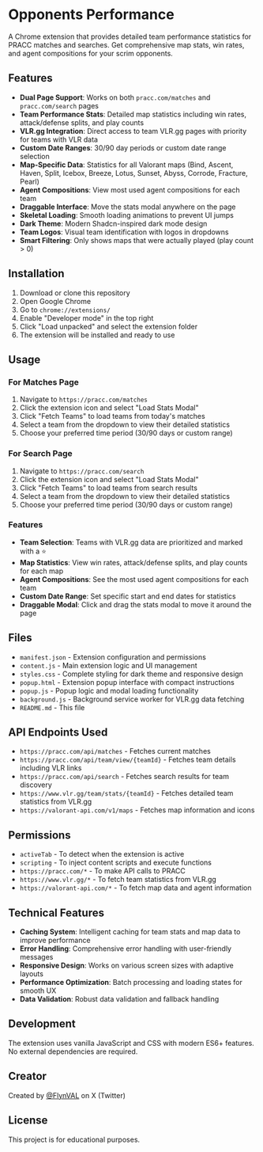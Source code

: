 # Opponents Performance

A Chrome extension that provides detailed team performance statistics for PRACC matches and searches. Get comprehensive map stats, win rates, and agent compositions for your scrim opponents.

## Features

- **Dual Page Support**: Works on both `pracc.com/matches` and `pracc.com/search` pages
- **Team Performance Stats**: Detailed map statistics including win rates, attack/defense splits, and play counts
- **VLR.gg Integration**: Direct access to team VLR.gg pages with priority for teams with VLR data
- **Custom Date Ranges**: 30/90 day periods or custom date range selection
- **Map-Specific Data**: Statistics for all Valorant maps (Bind, Ascent, Haven, Split, Icebox, Breeze, Lotus, Sunset, Abyss, Corrode, Fracture, Pearl)
- **Agent Compositions**: View most used agent compositions for each team
- **Draggable Interface**: Move the stats modal anywhere on the page
- **Skeletal Loading**: Smooth loading animations to prevent UI jumps
- **Dark Theme**: Modern Shadcn-inspired dark mode design
- **Team Logos**: Visual team identification with logos in dropdowns
- **Smart Filtering**: Only shows maps that were actually played (play count > 0)

## Installation

1. Download or clone this repository
2. Open Google Chrome
3. Go to `chrome://extensions/`
4. Enable "Developer mode" in the top right
5. Click "Load unpacked" and select the extension folder
6. The extension will be installed and ready to use

## Usage

### For Matches Page
1. Navigate to `https://pracc.com/matches`
2. Click the extension icon and select "Load Stats Modal"
3. Click "Fetch Teams" to load teams from today's matches
4. Select a team from the dropdown to view their detailed statistics
5. Choose your preferred time period (30/90 days or custom range)

### For Search Page
1. Navigate to `https://pracc.com/search`
2. Click the extension icon and select "Load Stats Modal"
3. Click "Fetch Teams" to load teams from search results
4. Select a team from the dropdown to view their detailed statistics
5. Choose your preferred time period (30/90 days or custom range)

### Features
- **Team Selection**: Teams with VLR.gg data are prioritized and marked with a ⭐
- **Map Statistics**: View win rates, attack/defense splits, and play counts for each map
- **Agent Compositions**: See the most used agent compositions for each team
- **Custom Date Range**: Set specific start and end dates for statistics
- **Draggable Modal**: Click and drag the stats modal to move it around the page

## Files

- `manifest.json` - Extension configuration and permissions
- `content.js` - Main extension logic and UI management
- `styles.css` - Complete styling for dark theme and responsive design
- `popup.html` - Extension popup interface with compact instructions
- `popup.js` - Popup logic and modal loading functionality
- `background.js` - Background service worker for VLR.gg data fetching
- `README.md` - This file

## API Endpoints Used

- `https://pracc.com/api/matches` - Fetches current matches
- `https://pracc.com/api/team/view/{teamId}` - Fetches team details including VLR links
- `https://pracc.com/api/search` - Fetches search results for team discovery
- `https://www.vlr.gg/team/stats/{teamId}` - Fetches detailed team statistics from VLR.gg
- `https://valorant-api.com/v1/maps` - Fetches map information and icons

## Permissions

- `activeTab` - To detect when the extension is active
- `scripting` - To inject content scripts and execute functions
- `https://pracc.com/*` - To make API calls to PRACC
- `https://www.vlr.gg/*` - To fetch team statistics from VLR.gg
- `https://valorant-api.com/*` - To fetch map data and agent information

## Technical Features

- **Caching System**: Intelligent caching for team stats and map data to improve performance
- **Error Handling**: Comprehensive error handling with user-friendly messages
- **Responsive Design**: Works on various screen sizes with adaptive layouts
- **Performance Optimization**: Batch processing and loading states for smooth UX
- **Data Validation**: Robust data validation and fallback handling

## Development

The extension uses vanilla JavaScript and CSS with modern ES6+ features. No external dependencies are required.

## Creator

Created by [@FlynVAL](https://x.com/FlynVAL) on X (Twitter)

## License

This project is for educational purposes.
